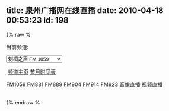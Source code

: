title: 泉州广播网在线直播
date: 2010-04-18 00:53:23
id: 198
---
{% raw %
<div>当前频道:</p> <select id="gbpd" name="qzgb" onchange="qzgb(this.value);"><option selected="selected" value="1">刺桐之声 FM 1059</option><option value="2">音乐之声 FM 881</option><option value="3">新闻频道 FM 889</option><option value="4">交通之声 FM 904</option><option value="5">体育频道 FM 914</option><option value="6">都市之声 FM 923</option><option value="7">音像直播(志明和春娇)</option><option value="8">泉广网络电视直播</option> </select><p>&nbsp;<a href="http://www.qzgb.com/881/" id="pdzy" target="_blank">频道主页</a>&nbsp;<a href="http://www.qzgb.com/881/index_time.shtml" id="play_list" target="_blank">节目时间表</a></p></div><div><a href="javascript:;" id="qz_1059" onclick="qzgb('1')">FM1059</a> <a href="javascript:;" id="qz_881" onclick="qzgb('2')">FM881</a> <a href="javascript:;" id="qz_889" onclick="qzgb('3')">FM889</a> <a href="javascript:;" id="qz_904" onclick="qzgb('4')">FM904</a> <a href="javascript:;" id="qz_914" onclick="qzgb('5')">FM914</a> <a href="javascript:;" id="qz_923" onclick="qzgb('6')">FM923</a> <a href="javascript:;" id="qz_914" onclick="qzgb('7')">音像直播</a> <a href="javascript:;" id="qz_914" onclick="qzgb('8')">视频直播</a></div><div id="VJMS">&nbsp;</div><p>
<script type="text/javascript">
function detectPlugin(CLSID,functionName)
{
    var pluginDiv = document.createElement("div");
    pluginDiv.id = "pluginDiv";
    VJMS.appendChild(pluginDiv);
    pluginDiv.innerHTML = '<object id="objectForDetectPlugin" classid="CLSID:'+ CLSID +'"></object>';
    try
    {
        if(eval("objectForDetectPlugin." + functionName) == undefined)
        {
            pluginDiv.parentNode.removeChild(pluginDiv);
            return false;
        }
        else
        {
				pluginDiv.parentNode.removeChild(pluginDiv);
            return true;
        }
    }
    catch(e)
    {
        return false;
    }
}
function qzgb(id)
{
        Live.action="type=live&amp;cid="+id;
        switch (id)
        {
                case "3":
                        fm="889";
                        play_list.href="http://www.qzgb.com/"+fm+"/index_time.shtml";
                        break;
                case "6":
                        fm="923";
                        play_list.href="http://www.qzgb.com/"+fm+"/index_time.shtml";
                        break;
                case "4":
                        fm="904";
                        play_list.href="http://www.qzgb.com/"+fm+"/index_time.shtml";
                        break;
                case "1":
                        fm="1059";
                        play_list.href="http://www.qzgb.com/"+fm+"/index_time.shtml";
                        break;
                case "2":
                        fm="881";
                        play_list.href="http://www.qzgb.com/881/5628.shtml";
                        break;
                case "5":
                        fm="914";
                        play_list.href="http://www.qzgb.com/914/5638.shtml";
                        break;
        }
        pdzy.href="http://www.qzgb.com/"+fm;
        gbpd.value = id;
        try{
            Live.Close();
            Live.Open();
        }
        catch (e){
        }
}

function vjms_add()
{
	var defobj = '<object id="Live" classid="CLSID:D4003189-95B1-4A2F-9A87-F2B03665960D" codeBase="http://www.nagasoft.cn/download/VJMS/vjocx-ch-black.cab">';
	if (!detectPlugin("D4003189-95B1-4A2F-9A87-F2B03665960D","PlayState") && detectPlugin("174012D5-4141-44D6-8F44-729BB97C56EB","PlayState"))
	{
		defobj = '<object id="Live" classid="CLSID:174012D5-4141-44D6-8F44-729BB97C56EB" codebase="http://www.nagasoft.cn/download/vjocx3/vjocx-ch.cab#version=3,0,101,0">';
	}
	defobj += '<param name="Nat" value="tv.qzgb.com:3502" /><param name="Stun" value="larry.gloo.net" /><param name="Cgi" value="http://tv.qzgb.com:20010/cgi-bin/live.fcgi" /><param name="PlayMode" value="full" /><param name="Volume" value=100 /><param name="FullScreen" value="false" /></object>';
	VJMS.innerHTML = defobj;
	qzgb(gbpd.value);
}
vjms_add();
</script>
{% endraw %